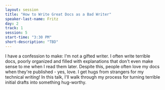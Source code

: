 ```yaml
---
layout: session
title: "How to Write Great Docs as a Bad Writer"
speaker-last-name: Fritz
day: 2
track: 1
session: 5
start-time: "3:30 PM"
short-description: "TBD"
---
```


I have a confession to make: I'm not a gifted writer. I often write terrible docs, poorly organized and filled with explanations that don't even make sense to me when I read them later. Despite this, people often love my docs when they're published - yes, love. I get hugs from strangers for my technical writing! In this talk, I'll walk through my process for turning terrible initial drafts into something hug-worthy.